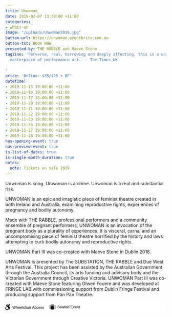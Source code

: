 ```yaml
---
title: Unwoman
date: 2019-02-07 13:30:00 +11:00
categories:
- whats-on
image: "/uploads/Unwoman2019.jpg"
button-url: https://unwoman.eventbrite.com.au
button-txt: BOOK NOW
presented-by: THE RABBLE and Maeve Stone
tagline: 'Perverse, real, harrowing and deeply affecting, this is a universal, unforgettable
  masterpiece of performance art.  – The Times UK

'
price: 'Online: $35/$25 + BF'
datetime:
- 2019-11-15 19:00:00 +11:00
- 2019-11-16 19:00:00 +11:00
- 2019-11-17 18:00:00 +11:00
- 2019-11-20 19:00:00 +11:00
- 2019-11-21 19:00:00 +11:00
- 2019-11-22 19:00:00 +11:00
- 2019-11-23 19:00:00 +11:00
- 2019-11-26 19:00:00 +11:00
- 2019-11-27 19:00:00 +11:00
- 2019-11-28 19:00:00 +11:00
has-opening-event: true
has-preview-event: true
is-list-of-dates: true
is-single-month-duration: true
notes:
  note: Tickets on sale 2019
---
```


Unwoman is song.
Unwoman is a crime.
Unwoman is a real and substantial risk.

UNWOMAN is an epic and imagistic piece of feminist theatre created in both Ireland and Australia, examining reproductive rights, experiences of pregnancy and bodily autonomy. 

Made with THE RABBLE, professional performers and a community ensemble of pregnant performers, UNWOMAN is an invocation of the pregnant body as a plurality of experiences. It is visceral, carnal and an uncompromising piece of feminist theatre horrified by the history and laws attempting to curb bodily autonomy and reproductive rights.

UNWOMAN Part III was co-created with Maeve Stone in Dublin 2018.

UNWOMAN is presented by The SUBSTATION, THE RABBLE and Due West Arts Festival. This project has been assisted by the Australian Government through the Australia Council, its arts funding and advisory body and the Victorian Government through Creative Victoria. UNWOMAN Part III was co-created with Maeve Stone featuring Olwen Fouere and was developed at FRINGE LAB with commissioning support from Dublin Fringe Festival and producing support from Pan Pan Theatre.

![Access Icons  everywhen.png](/uploads/Access%20Icons%20%20everywhen.png)